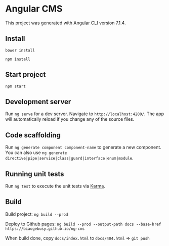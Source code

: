 # Angular CMS

This project was generated with [Angular CLI](https://github.com/angular/angular-cli) version 7.1.4.

## Install

`bower install`

`npm install`

## Start project

`npm start`

## Development server

Run `ng serve` for a dev server. Navigate to `http://localhost:4200/`. The app will automatically reload if you change any of the source files.

## Code scaffolding

Run `ng generate component component-name` to generate a new component. You can also use `ng generate directive|pipe|service|class|guard|interface|enum|module`.

## Running unit tests

Run `ng test` to execute the unit tests via [Karma](https://karma-runner.github.io).


## Build

Build project: `ng build --prod`

Deploy to Github pages: `ng build --prod --output-path docs --base-href https://biaogebusy.github.io/ng-cms`

When build done, copy `docs/index.html` to `docs/404.html` => `git push`
